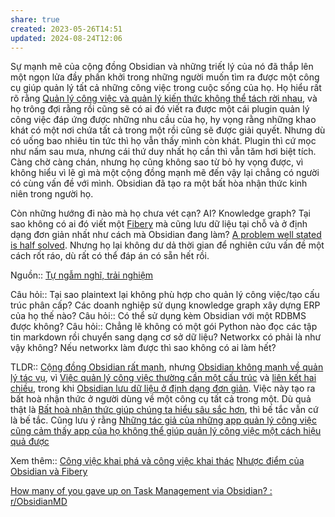 ```yaml
---
share: true
created: 2023-05-26T14:51
updated: 2024-08-24T12:06
---
```

Sự mạnh mẽ của cộng đồng Obsidian và những triết lý của nó đã thắp lên một ngọn lửa đầy phấn khởi trong những người muốn tìm ra được một công cụ giúp quản lý tất cả những công việc trong cuộc sống của họ. Họ hiểu rất rõ rằng [Quản lý công việc và quản lý kiến thức không thể tách rời nhau](../../../../%F0%9F%93%9CT%C3%A0i%20nguy%C3%AAn/L%C4%A9nh%20v%E1%BB%B1c/H%E1%BB%87%20th%E1%BB%91ng%20th%C3%B4ng%20tin/Qu%E1%BA%A3n%20l%C3%BD%20c%C3%B4ng%20vi%E1%BB%87c%20v%C3%A0%20qu%E1%BA%A3n%20l%C3%BD%20ki%E1%BA%BFn%20th%E1%BB%A9c%20kh%C3%B4ng%20th%E1%BB%83%20t%C3%A1ch%20r%E1%BB%9Di%20nhau.md), và họ trông đợi rằng rồi cũng sẽ có ai đó viết ra được một cái plugin quản lý công việc đáp ứng được những nhu cầu của họ, hy vọng rằng những khao khát có một nơi chứa tất cả trong một rồi cũng sẽ được giải quyết. Nhưng dù có uống bao nhiêu tin tức thì họ vẫn thấy mình còn khát. Plugin thì cứ mọc như nấm sau mưa, nhưng cái thứ duy nhất họ cần thì vẫn tăm hơi biệt tích. Càng chờ càng chán, nhưng họ cũng không sao từ bỏ hy vọng được, vì không hiểu vì lẽ gì mà một cộng đồng mạnh mẽ đến vậy lại chẳng có người có cùng vấn đề với mình. Obsidian đã tạo ra một bất hòa nhận thức kinh niên trong người họ. 

Còn những hướng đi nào mà họ chưa vét cạn? AI? Knowledge graph? Tại sao không có ai đó viết một [Fibery](../../../../%F0%9F%93%9CT%C3%A0i%20nguy%C3%AAn/Gi%E1%BA%A3i%20ph%C3%A1p%20k%E1%BB%B9%20thu%E1%BA%ADt/T%E1%BB%95%20ch%E1%BB%A9c,%20s%E1%BA%AFp%20x%E1%BA%BFp%20d%E1%BB%AF%20li%E1%BB%87u/Fibery.md) mà cũng lưu dữ liệu tại chỗ và ở định dạng đơn giản nhất như cách mà Obsidian đang làm? [A problem well stated is half solved](../../../../%E2%9A%A1Hi%E1%BB%83u%20bi%E1%BA%BFt%20s%C3%A2u/Ngh%C4%A9%20v%E1%BB%81%20vi%E1%BB%87c%20ngh%C4%A9/B%E1%BA%A3n%20th%E1%BB%83%20lu%E1%BA%ADn/A%20problem%20well%20stated%20is%20half%20solved.md). Nhưng họ lại không dư dả thời gian để nghiên cứu vấn đề một cách rốt ráo, dù rất có thể đáp án có sẵn hết rồi.

Nguồn:: [Tự ngẫm nghĩ, trải nghiệm](../../../../%E2%9A%A1Hi%E1%BB%83u%20bi%E1%BA%BFt%20s%C3%A2u/%CE%9E%20Ngu%E1%BB%93n/T%E1%BB%B1%20ng%E1%BA%ABm%20ngh%C4%A9,%20tr%E1%BA%A3i%20nghi%E1%BB%87m.md)

Câu hỏi:: Tại sao plaintext lại không phù hợp cho quản lý công việc/tạo cấu trúc phân cấp? Các doanh nghiệp sử dụng knowledge graph xây dựng ERP của họ thế nào?
Câu hỏi:: Có thể sử dụng kèm Obsidian với một RDBMS được không?
Câu hỏi:: Chẳng lẽ không có một gói Python nào đọc các tập tin markdown rồi chuyển sang dạng cơ sở dữ liệu? Networkx có phải là như vậy không?  Nếu networkx làm được thì sao không có ai làm hết?

TLDR:: [Cộng đồng Obsidian rất mạnh](../%C4%90i%E1%BB%83m%20m%E1%BA%A1nh%20c%E1%BB%A7a%20Obsidian/C%E1%BB%99ng%20%C4%91%E1%BB%93ng%20Obsidian%20r%E1%BA%A5t%20m%E1%BA%A1nh.md), nhưng [Obsidian không mạnh về quản lý tác vụ](Obsidian%20kh%C3%B4ng%20m%E1%BA%A1nh%20v%E1%BB%81%20qu%E1%BA%A3n%20l%C3%BD%20t%C3%A1c%20v%E1%BB%A5.md), vì [Việc quản lý công việc thường cần một cấu trúc](../../../../%F0%9F%93%9CT%C3%A0i%20nguy%C3%AAn/L%C4%A9nh%20v%E1%BB%B1c/H%E1%BB%87%20th%E1%BB%91ng%20th%C3%B4ng%20tin/Ch%E1%BB%89%20m%E1%BB%A5c,%20ph%C3%A2n%20lo%E1%BA%A1i/Vi%E1%BB%87c%20qu%E1%BA%A3n%20l%C3%BD%20c%C3%B4ng%20vi%E1%BB%87c%20th%C6%B0%E1%BB%9Dng%20c%E1%BA%A7n%20m%E1%BB%99t%20c%E1%BA%A5u%20tr%C3%BAc.md) và [liên kết hai chiều](./Obsidian%20kh%C3%B3%20t%E1%BA%A1o%20li%C3%AAn%20k%E1%BA%BFt%20hai%20chi%E1%BB%81u%20%C4%91%C6%B0%E1%BB%A3c.md), trong khi [Obsidian lưu dữ liệu ở định dạng đơn giản](../Obsidian%20l%C6%B0u%20d%E1%BB%AF%20li%E1%BB%87u%20%E1%BB%9F%20%C4%91%E1%BB%8Bnh%20d%E1%BA%A1ng%20%C4%91%C6%A1n%20gi%E1%BA%A3n.md). Việc này tạo ra bất hoà nhận thức ở người dùng về một công cụ tất cả trong một. Dù quả thật là [Bất hoà nhận thức giúp chúng ta hiểu sâu sắc hơn](../../../../%E2%9A%A1Hi%E1%BB%83u%20bi%E1%BA%BFt%20s%C3%A2u/Ngh%C4%A9%20v%E1%BB%81%20vi%E1%BB%87c%20ngh%C4%A9/Khoa%20h%E1%BB%8Dc%20nh%E1%BA%ADn%20th%E1%BB%A9c/Suy%20lu%E1%BA%ADn/B%E1%BA%A5t%20ho%C3%A0%20nh%E1%BA%ADn%20th%E1%BB%A9c%20gi%C3%BAp%20ch%C3%BAng%20ta%20hi%E1%BB%83u%20s%C3%A2u%20s%E1%BA%AFc%20h%C6%A1n.md), thì bế tắc vẫn cứ là bế tắc. Cũng lưu ý rằng [Những tác giả của những app quản lý công việc cũng cảm thấy app của họ không thể giúp quản lý công việc một cách hiệu quả được](../../../../%E2%9A%A1Hi%E1%BB%83u%20bi%E1%BA%BFt%20s%C3%A2u/Kinh%20t%E1%BA%BF.%20T%C3%A2m%20l%C3%BD%20h%E1%BB%8Dc%20qu%E1%BA%A3n%20l%C3%BD%20v%C3%A0%20lao%20%C4%91%E1%BB%99ng/T%C3%A2m%20l%C3%BD%20h%E1%BB%8Dc%20qu%E1%BA%A3n%20l%C3%BD%20v%C3%A0%20lao%20%C4%91%E1%BB%99ng/T%E1%BB%91i%20%C6%B0u%20ho%C3%A1/Nh%E1%BB%AFng%20t%C3%A1c%20gi%E1%BA%A3%20c%E1%BB%A7a%20nh%E1%BB%AFng%20app%20qu%E1%BA%A3n%20l%C3%BD%20c%C3%B4ng%20vi%E1%BB%87c%20c%C5%A9ng%20c%E1%BA%A3m%20th%E1%BA%A5y%20app%20c%E1%BB%A7a%20h%E1%BB%8D%20kh%C3%B4ng%20th%E1%BB%83%20gi%C3%BAp%20qu%E1%BA%A3n%20l%C3%BD%20c%C3%B4ng%20vi%E1%BB%87c%20m%E1%BB%99t%20c%C3%A1ch%20hi%E1%BB%87u%20qu%E1%BA%A3%20%C4%91%C6%B0%E1%BB%A3c.md)

Xem thêm:: [Công việc khai phá và công việc khai thác](../../../../%E2%9A%A1Hi%E1%BB%83u%20bi%E1%BA%BFt%20s%C3%A2u/Qu%E1%BA%A3n%20l%C3%BD%20d%E1%BB%B1%20%C3%A1n,%20ph%C3%A1t%20tri%E1%BB%83n%20s%E1%BA%A3n%20ph%E1%BA%A9m,%20x%C3%A2y%20d%E1%BB%B1ng%20t%E1%BB%95%20ch%E1%BB%A9c/C%C3%B4ng%20vi%E1%BB%87c/C%C3%B4ng%20vi%E1%BB%87c%20khai%20ph%C3%A1%20v%C3%A0%20c%C3%B4ng%20vi%E1%BB%87c%20khai%20th%C3%A1c.md)
[Nhược điểm của Obsidian và Fibery](../../../../%F0%9F%93%9CT%C3%A0i%20nguy%C3%AAn/Gi%E1%BA%A3i%20ph%C3%A1p%20k%E1%BB%B9%20thu%E1%BA%ADt/T%E1%BB%95%20ch%E1%BB%A9c,%20s%E1%BA%AFp%20x%E1%BA%BFp%20d%E1%BB%AF%20li%E1%BB%87u/Nh%C6%B0%E1%BB%A3c%20%C4%91i%E1%BB%83m%20c%E1%BB%A7a%20Obsidian%20v%C3%A0%20Fibery.md)

[How many of you gave up on Task Management via Obsidian? : r/ObsidianMD](https://www.reddit.com/r/ObsidianMD/comments/1dha073/how_many_of_you_gave_up_on_task_management_via/)
